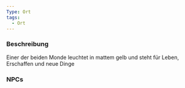 ```yaml
---
Type: Ort
tags:
  - Ort
---
```

### Beschreibung
Einer der beiden Monde leuchtet in mattem gelb und steht für Leben, Erschaffen und neue Dinge

### NPCs
